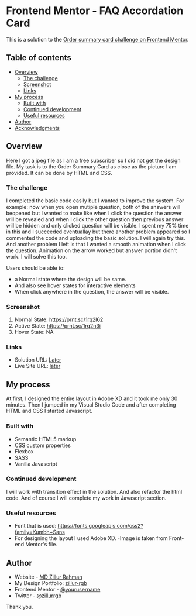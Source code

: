 # Frontend Mentor - FAQ Accordation Card

This is a solution to the [Order summary card challenge on Frontend Mentor](https://www.frontendmentor.io/challenges/faq-accordion-card-XlyjD0Oam).
## Table of contents

- [Overview](#overview)
  - [The challenge](#the-challenge)
  - [Screenshot](#screenshot)
  - [Links](#links)
- [My process](#my-process)
  - [Built with](#built-with)
  - [Continued development](#continued-development)
  - [Useful resources](#useful-resources)
- [Author](#author)
- [Acknowledgments](#acknowledgments)


## Overview
Here I got a jpeg file as I am a free subscriber so I did not get the design file. My task is to the Order Summary Card as close as the picture I am provided. It can be done by HTML and CSS. 

### The challenge
I completed the basic code easily but I wanted to improve the system. For example: now when you open mutiple question, both of the answers will beopened but I wanted to make like when I click the question the answer will be revealed and when I click the other question then previous answer will be hidden and only clicked question will be visible. I spent my 75% time in this and I succeeded eventuallay but there another problem appeared so I commented the code and uploading the basic solution. I will again try this. And another problem I left is that I wanted a smooth animation when I click the question. Animation on the arrow worked but answer portion didn't work. I will solve this too.

Users should be able to:
- a Normal state where the design will be same.
- And also see hover states for interactive elements
- When click anywhere in the question, the answer will be visible.

### Screenshot
1. Normal State: https://prnt.sc/1rq2l62
1. Active State: https://prnt.sc/1rq2n3i
2. Hover State: NA


### Links

- Solution URL: [Later](https://your-solution-url.com)
- Live Site URL: [later](https://your-live-site-url.com)

## My process
At first, I designed the entire layout in Adobe XD and it took me only 30 minutes. Then I jumped in my Visual Studio Code and after completing HTML and CSS I started Javascript.

### Built with

- Semantic HTML5 markup
- CSS custom properties
- Flexbox
- SASS
- Vanilla Javascript



### Continued development

I will work with transition effect in the solution. And also refactor the html code. And of course I will complete my work in Javascript section.

### Useful resources

- Font that is used: https://fonts.googleapis.com/css2?family=Kumbh+Sans
- For designing the layout I used Adobe XD.
-Image is taken from Front-end Mentor's file.

## Author

- Website - [MD Zillur Rahman](https://github.com/zillur-rgb)
- My Design Portfolio: [zillur-rgb](https://www.behance.net/zillursPortfolio)
- Frontend Mentor - [@yourusername](https://www.frontendmentor.io/profile/yourusername)
- Twitter - [@zillurrgb](https://www.twitter.com/yourusername)

Thank you.
